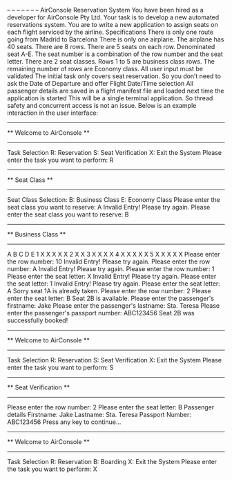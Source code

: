 –
–
–
–
–
–
–
AirConsole Reservation System
You have been hired as a developer for AirConsole Pty
Ltd. Your task is to develop a new automated
reservations system. You are to write a new application
to assign seats on each flight serviced by the airline.
Specifications
There is only one route going from Madrid to Barcelona
There is only one airplane. The airplane has 40 seats. There are 8
rows. There are 5 seats on each row. Denominated seat A-E. The seat
number is a combination of the row number and the seat letter.
There are 2 seat classes. Rows 1 to 5 are business class rows. The
remaining number of rows are Economy class.
All user input must be validated
The initial task only covers seat reservation. So you don’t need to ask
the Date of Departure and offer Flight Date/Time selection
All passenger details are saved in a flight manifest file and loaded next
time the application is started
This will be a single terminal application. So thread safety and
concurrent access is not an issue.
Below is an example interaction in the user interface:
*******************************
** Welcome to AirConsole **
*******************************
Task Selection
R: Reservation
S: Seat Verification
X: Exit the System
Please enter the task you want to perform: R
*******************************
** Seat Class **
*******************************
Seat Class Selection:
B: Business Class
E: Economy Class
Please enter the seat class you want to reserve: A
Invalid Entry! Please try again.
Please enter the seat class you want to reserve: B
*******************************
** Business Class **
*******************************
A B C D E
1 X X X X X
2 X X
3 X X X X
4 X X X X X
5 X X X X X
Please enter the row number: 10
Invalid Entry! Please try again.
Please enter the row number: A
Invalid Entry! Please try again.
Please enter the row number: 1
Please enter the seat letter: X
Invalid Entry! Please try again.
Please enter the seat letter: 1
Invalid Entry! Please try again.
Please enter the seat letter: A
Sorry seat 1A is already taken.
Please enter the row number: 2
Please enter the seat letter: B
Seat 2B is available.
Please enter the passenger's firstname: Jake
Please enter the passenger's lastname: Sta. Teresa
Please enter the passenger's passport number: ABC123456
Seat 2B was successfully booked!
*******************************
** Welcome to AirConsole **
*******************************
Task Selection
R: Reservation
S: Seat Verification
X: Exit the System
Please enter the task you want to perform: S
*******************************
** Seat Verification **
*******************************
Please enter the row number: 2
Please enter the seat letter: B
Passenger details
Firstname: Jake
Lastname: Sta. Teresa
Passport Number: ABC123456
Press any key to continue...
*******************************
** Welcome to AirConsole **
*******************************
Task Selection
R: Reservation
B: Boarding
X: Exit the System
Please enter the task you want to perform: X
